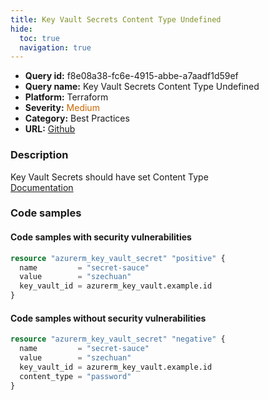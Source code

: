 ```yaml
---
title: Key Vault Secrets Content Type Undefined
hide:
  toc: true
  navigation: true
---
```


<style>
  .highlight .hll {
    background-color: #ff171742;
  }
  .md-content {
    max-width: 1100px;
    margin: 0 auto;
  }
</style>

-   **Query id:** f8e08a38-fc6e-4915-abbe-a7aadf1d59ef
-   **Query name:** Key Vault Secrets Content Type Undefined
-   **Platform:** Terraform
-   **Severity:** <span style="color:#C60">Medium</span>
-   **Category:** Best Practices
-   **URL:** [Github](https://github.com/Checkmarx/kics/tree/master/assets/queries/terraform/azure/key_vault_secrets_content_type_undefined)

### Description
Key Vault Secrets should have set Content Type<br>
[Documentation](https://registry.terraform.io/providers/hashicorp/azurerm/latest/docs/resources/key_vault_secret#content_type)

### Code samples
#### Code samples with security vulnerabilities
```tf title="Positive test num. 1 - tf file" hl_lines="1"
resource "azurerm_key_vault_secret" "positive" {
  name         = "secret-sauce"
  value        = "szechuan"
  key_vault_id = azurerm_key_vault.example.id
}

```


#### Code samples without security vulnerabilities
```tf title="Negative test num. 1 - tf file"
resource "azurerm_key_vault_secret" "negative" {
  name         = "secret-sauce"
  value        = "szechuan"
  key_vault_id = azurerm_key_vault.example.id
  content_type = "password"
}

```

